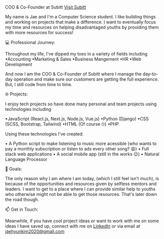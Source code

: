 COO & Co-Founder at Subitt
[Visit Subitt](https://www.subitt.io)

My name is Jae and I'm a Computer Science student. I like building things and working on projects that make a difference. I want to eventually focus my time and resources on helping disadvantaged youths by providing them with more resources for success!

💻 Professional Journey:

Throughout my life, I've dipped my toes in a variety of fields including
•Accounting
•Marketing & Sales
•Business Mangement
•HR
•Web Development

And now I am the COO & Co-Founder of Subitt where I manage the day-to-day operation and make sure our customers are getting the full experience. But, I still code from time to time.

🌐 Projects:

I enjoy tech projects so have done many personal and team projects using technologies including

•JavaScript (React.js, Next.js, Node.js, Vue.js)
•Python (Django)
•CSS (SCSS, Bootstrap, Tailwind)
•HTML (Of course 🙄)
•PHP

Using these technologies I've created:

• A Python script to make listening to music more acessible (who wants to pay a monthly subscription or listen to ads every other song? 😫)
• Full stack web applications
• A social mobile app (still in the works 😉)
• Natural Language Processor

🌟 Goals:

The only reason why I am where I am today, (which I still feel isn't much), is because of the opportunities and resources given by selfless mentors and leaders. I want to get to a place where I can provide similar help to youths who otherwise might not be able to get those resources. That's later down the road though.

📫 Get in Touch:

Meanwhile, if you have cool project ideas or want to work with me on some ideas I have saved up, connect with me on [LinkedIn](linkedin.com/in/jaehyunkim2020/) or via email at jaehyunkim2020@gmail.com
